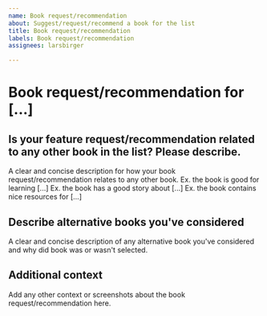 ```yaml
---
name: Book request/recommendation
about: Suggest/request/recommend a book for the list
title: Book request/recommendation
labels: Book request/recommendation
assignees: larsbirger

---
```

# Book request/recommendation for [...]

## **Is your feature request/recommendation related to any other book in the list? Please describe.**
A clear and concise description for how your book request/recommendation
relates to any other book.
Ex. the book is good for learning [...]
Ex. the book has a good story about [...]
Ex. the book contains nice resources for [...]

## **Describe alternative books you've considered**
A clear and concise description of any alternative book you've considered
and why did book was or wasn't selected.

## **Additional context**
Add any other context or screenshots about the book request/recommendation here.
